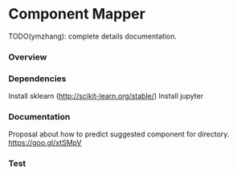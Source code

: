 Component Mapper
===========

TODO(ymzhang): complete details documentation.


### Overview


### Dependencies

Install sklearn (http://scikit-learn.org/stable/)
Install jupyter

### Documentation

Proposal about how to predict suggested component for directory.
https://goo.gl/xtSMpV

### Test






